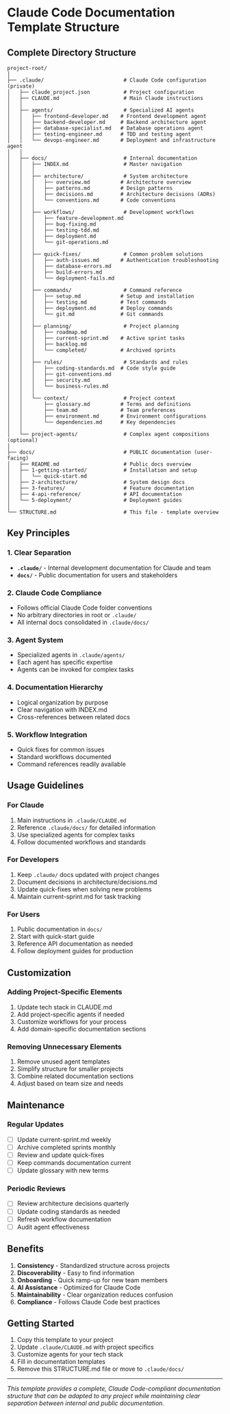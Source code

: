 # Claude Code Documentation Template Structure

## Complete Directory Structure

```
project-root/
│
├── .claude/                          # Claude Code configuration (private)
│   ├── claude_project.json           # Project configuration
│   ├── CLAUDE.md                     # Main Claude instructions
│   │
│   ├── agents/                       # Specialized AI agents
│   │   ├── frontend-developer.md    # Frontend development agent
│   │   ├── backend-developer.md     # Backend architecture agent
│   │   ├── database-specialist.md   # Database operations agent
│   │   ├── testing-engineer.md      # TDD and testing agent
│   │   └── devops-engineer.md       # Deployment and infrastructure agent
│   │
│   ├── docs/                         # Internal documentation
│   │   ├── INDEX.md                  # Master navigation
│   │   │
│   │   ├── architecture/             # System architecture
│   │   │   ├── overview.md          # Architecture overview
│   │   │   ├── patterns.md          # Design patterns
│   │   │   ├── decisions.md         # Architecture decisions (ADRs)
│   │   │   └── conventions.md       # Code conventions
│   │   │
│   │   ├── workflows/                # Development workflows
│   │   │   ├── feature-development.md
│   │   │   ├── bug-fixing.md
│   │   │   ├── testing-tdd.md
│   │   │   ├── deployment.md
│   │   │   └── git-operations.md
│   │   │
│   │   ├── quick-fixes/              # Common problem solutions
│   │   │   ├── auth-issues.md       # Authentication troubleshooting
│   │   │   ├── database-errors.md
│   │   │   ├── build-errors.md
│   │   │   └── deployment-fails.md
│   │   │
│   │   ├── commands/                 # Command reference
│   │   │   ├── setup.md             # Setup and installation
│   │   │   ├── testing.md           # Test commands
│   │   │   ├── deployment.md        # Deploy commands
│   │   │   └── git.md               # Git commands
│   │   │
│   │   ├── planning/                 # Project planning
│   │   │   ├── roadmap.md
│   │   │   ├── current-sprint.md    # Active sprint tasks
│   │   │   ├── backlog.md
│   │   │   └── completed/           # Archived sprints
│   │   │
│   │   ├── rules/                    # Standards and rules
│   │   │   ├── coding-standards.md  # Code style guide
│   │   │   ├── git-conventions.md
│   │   │   ├── security.md
│   │   │   └── business-rules.md
│   │   │
│   │   └── context/                  # Project context
│   │       ├── glossary.md          # Terms and definitions
│   │       ├── team.md              # Team preferences
│   │       ├── environment.md       # Environment configurations
│   │       └── dependencies.md      # Key dependencies
│   │
│   └── project-agents/               # Complex agent compositions (optional)
│
├── docs/                             # PUBLIC documentation (user-facing)
│   ├── README.md                     # Public docs overview
│   ├── 1-getting-started/            # Installation and setup
│   │   └── quick-start.md
│   ├── 2-architecture/               # System design docs
│   ├── 3-features/                   # Feature documentation
│   ├── 4-api-reference/              # API documentation
│   └── 5-deployment/                 # Deployment guides
│
└── STRUCTURE.md                      # This file - template overview
```

## Key Principles

### 1. Clear Separation
- **`.claude/`** - Internal development documentation for Claude and team
- **`docs/`** - Public documentation for users and stakeholders

### 2. Claude Code Compliance
- Follows official Claude Code folder conventions
- No arbitrary directories in root or `.claude/`
- All internal docs consolidated in `.claude/docs/`

### 3. Agent System
- Specialized agents in `.claude/agents/`
- Each agent has specific expertise
- Agents can be invoked for complex tasks

### 4. Documentation Hierarchy
- Logical organization by purpose
- Clear navigation with INDEX.md
- Cross-references between related docs

### 5. Workflow Integration
- Quick fixes for common issues
- Standard workflows documented
- Command references readily available

## Usage Guidelines

### For Claude
1. Main instructions in `.claude/CLAUDE.md`
2. Reference `.claude/docs/` for detailed information
3. Use specialized agents for complex tasks
4. Follow documented workflows and standards

### For Developers
1. Keep `.claude/` docs updated with project changes
2. Document decisions in architecture/decisions.md
3. Update quick-fixes when solving new problems
4. Maintain current-sprint.md for task tracking

### For Users
1. Public documentation in `docs/`
2. Start with quick-start guide
3. Reference API documentation as needed
4. Follow deployment guides for production

## Customization

### Adding Project-Specific Elements
1. Update tech stack in CLAUDE.md
2. Add project-specific agents if needed
3. Customize workflows for your process
4. Add domain-specific documentation sections

### Removing Unnecessary Elements
1. Remove unused agent templates
2. Simplify structure for smaller projects
3. Combine related documentation sections
4. Adjust based on team size and needs

## Maintenance

### Regular Updates
- [ ] Update current-sprint.md weekly
- [ ] Archive completed sprints monthly
- [ ] Review and update quick-fixes
- [ ] Keep commands documentation current
- [ ] Update glossary with new terms

### Periodic Reviews
- [ ] Review architecture decisions quarterly
- [ ] Update coding standards as needed
- [ ] Refresh workflow documentation
- [ ] Audit agent effectiveness

## Benefits

1. **Consistency** - Standardized structure across projects
2. **Discoverability** - Easy to find information
3. **Onboarding** - Quick ramp-up for new team members
4. **AI Assistance** - Optimized for Claude Code
5. **Maintainability** - Clear organization reduces confusion
6. **Compliance** - Follows Claude Code best practices

## Getting Started

1. Copy this template to your project
2. Update `.claude/CLAUDE.md` with project specifics
3. Customize agents for your tech stack
4. Fill in documentation templates
5. Remove this STRUCTURE.md file or move to `.claude/docs/`

---

*This template provides a complete, Claude Code-compliant documentation structure that can be adapted to any project while maintaining clear separation between internal and public documentation.*